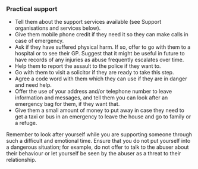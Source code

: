###  Practical support

  * Tell them about the support services available (see Support organisations and services below). 
  * Give them mobile phone credit if they need it so they can make calls in case of emergency. 
  * Ask if they have suffered physical harm. If so, offer to go with them to a hospital or to see their GP. Suggest that it might be useful in future to have records of any injuries as abuse frequently escalates over time. 
  * Help them to report the assault to the police if they want to. 
  * Go with them to visit a solicitor if they are ready to take this step. 
  * Agree a code word with them which they can use if they are in danger and need help. 
  * Offer the use of your address and/or telephone number to leave information and messages, and tell them you can look after an emergency bag for them, if they want that. 
  * Give them a small amount of money to put away in case they need to get a taxi or bus in an emergency to leave the house and go to family or a refuge. 

Remember to look after yourself while you are supporting someone through such
a difficult and emotional time. Ensure that you do not put yourself into a
dangerous situation; for example, do not offer to talk to the abuser about
their behaviour or let yourself be seen by the abuser as a threat to their
relationship.
